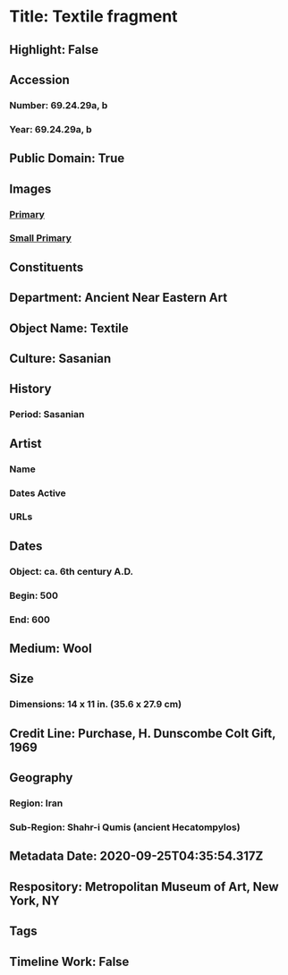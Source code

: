 # Title: Textile fragment
## Highlight: False
## Accession
### Number: 69.24.29a, b
### Year: 69.24.29a, b
## Public Domain: True
## Images
### [Primary](https://images.metmuseum.org/CRDImages/an/original/ss69_24_29a,b.jpg)
### [Small Primary](https://images.metmuseum.org/CRDImages/an/web-large/ss69_24_29a,b.jpg)
## Constituents
## Department: Ancient Near Eastern Art
## Object Name: Textile
## Culture: Sasanian
## History
### Period: Sasanian
## Artist
### Name
### Dates Active
### URLs
## Dates
### Object: ca. 6th century A.D.
### Begin: 500
### End: 600
## Medium: Wool
## Size
### Dimensions: 14 x 11 in. (35.6 x 27.9 cm)
## Credit Line: Purchase, H. Dunscombe Colt Gift, 1969
## Geography
### Region: Iran
### Sub-Region: Shahr-i Qumis (ancient Hecatompylos)
## Metadata Date: 2020-09-25T04:35:54.317Z
## Respository: Metropolitan Museum of Art, New York, NY
## Tags
## Timeline Work: False